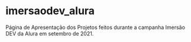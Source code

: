 # imersaodev_alura
Página de Apresentação dos Projetos feitos durante a campanha Imersão DEV da Alura em setembro de 2021.
